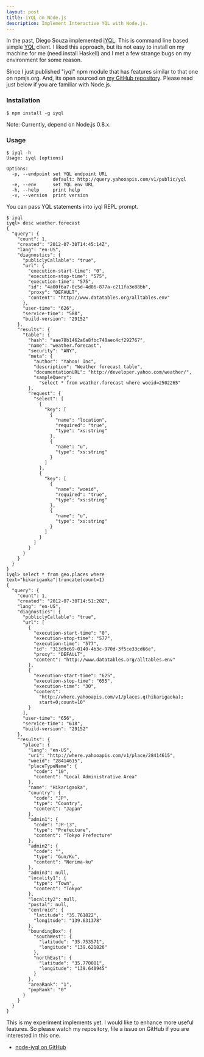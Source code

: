 ```yaml
---
layout: post
title: iYQL on Node.js
description: Implement Interactive YQL with Node.js.
---
```


In the past, Diego Souza implemented [iYQL][iyql]. This is command line based
simple [YQL][yql] client. I liked this approach, but its not easy to install
on my machine for me (need install Haskell) and I met a few strange bugs on
my environment for some reason.

Since I just published "iyql" npm module that has features similar to that
one on npmjs.org. And, its open sourced on [my GitHub repository][node-iyql].
Please read just below if you are familiar with Node.js.

### Installation

	$ npm install -g iyql

Note: Currently, depend on Node.js 0.8.x.

### Usage

	$ iyql -h
	Usage: iyql [options]
	
	Options:
	  -p, --endpoint set YQL endpoint URL
	                 default: http://query.yahooapis.com/v1/public/yql
	  -e, --env      set YQL env URL
	  -h, --help     print help
	  -v, --version  print version

You can pass YQL statements into iyql REPL prompt.

	$ iyql
	iyql> desc weather.forecast
	{
	  "query": {
	    "count": 1,
	    "created": "2012-07-30T14:45:14Z",
	    "lang": "en-US",
	    "diagnostics": {
	      "publiclyCallable": "true",
	      "url": {
	        "execution-start-time": "0",
	        "execution-stop-time": "575",
	        "execution-time": "575",
	        "id": "4a00f6a7-0c5d-4d86-877a-c211fa3e88bb",
	        "proxy": "DEFAULT",
	        "content": "http://www.datatables.org/alltables.env"
	      },
	      "user-time": "626",
	      "service-time": "588",
	      "build-version": "29152"
	    },
	    "results": {
	      "table": {
	        "hash": "aae78b1462a6a8fbc748aec4cf292767",
	        "name": "weather.forecast",
	        "security": "ANY",
	        "meta": {
	          "author": "Yahoo! Inc",
	          "description": "Weather forecast table",
	          "documentationURL": "http://developer.yahoo.com/weather/",
	          "sampleQuery":
	            "select * from weather.forecast where woeid=2502265"
	        },
	        "request": {
	          "select": [
	            {
	              "key": [
	                {
	                  "name": "location",
	                  "required": "true",
	                  "type": "xs:string"
	                },
	                {
	                  "name": "u",
	                  "type": "xs:string"
	                }
	              ]
	            },
	            {
	              "key": [
	                {
	                  "name": "woeid",
	                  "required": "true",
	                  "type": "xs:string"
	                },
	                {
	                  "name": "u",
	                  "type": "xs:string"
	                }
	              ]
	            }
	          ]
	        }
	      }
	    }
	  }
	}
	iyql> select * from geo.places where text="hikarigaoka"|truncate(count=1)
	{
	  "query": {
	    "count": 1,
	    "created": "2012-07-30T14:51:20Z",
	    "lang": "en-US",
	    "diagnostics": {
	      "publiclyCallable": "true",
	      "url": [
	        {
	          "execution-start-time": "0",
	          "execution-stop-time": "577",
	          "execution-time": "577",
	          "id": "313d9c69-0140-4b3c-970d-3f5ce33cd66e",
	          "proxy": "DEFAULT",
	          "content": "http://www.datatables.org/alltables.env"
	        },
	        {
	          "execution-start-time": "625",
	          "execution-stop-time": "655",
	          "execution-time": "30",
	          "content":
	            "http://where.yahooapis.com/v1/places.q(hikarigaoka);
	            start=0;count=10"
	        }
	      ],
	      "user-time": "656",
	      "service-time": "618",
	      "build-version": "29152"
	    },
	    "results": {
	      "place": {
	        "lang": "en-US",
	        "uri": "http://where.yahooapis.com/v1/place/28414615",
	        "woeid": "28414615",
	        "placeTypeName": {
	          "code": "10",
	          "content": "Local Administrative Area"
	        },
	        "name": "Hikarigaoka",
	        "country": {
	          "code": "JP",
	          "type": "Country",
	          "content": "Japan"
	        },
	        "admin1": {
	          "code": "JP-13",
	          "type": "Prefecture",
	          "content": "Tokyo Prefecture"
	        },
	        "admin2": {
	          "code": "",
	          "type": "Gun/Ku",
	          "content": "Nerima-ku"
	        },
	        "admin3": null,
	        "locality1": {
	          "type": "Town",
	          "content": "Tokyo"
	        },
	        "locality2": null,
	        "postal": null,
	        "centroid": {
	          "latitude": "35.761822",
	          "longitude": "139.631378"
	        },
	        "boundingBox": {
	          "southWest": {
	            "latitude": "35.753571",
	            "longitude": "139.621826"
	          },
	          "northEast": {
	            "latitude": "35.770081",
	            "longitude": "139.640945"
	          }
	        },
	        "areaRank": "1",
	        "popRank": "0"
	      }
	    }
	  }
	}

This is my experiment implements yet. I would like to enhance more useful
features. So please watch my repository, file a issue on GitHub if you
are interested in this one.

* [node-iyql on GitHub][node-iyql]

[iyql]: https://github.com/dgvncsz0f/iyql
[yql]: http://developer.yahoo.com/yql/
[node-iyql]: https://github.com/okuryu/node-iyql
